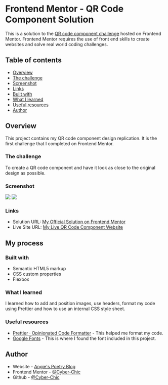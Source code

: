 # Frontend Mentor - QR Code Component Solution

This is a solution to the [QR code component challenge](https://www.frontendmentor.io/challenges/qr-code-component-iux_sIO_H) hosted on Frontend Mentor.
Frontend Mentor requires the use of front end skills to create websites and solve real world coding challenges.

## Table of contents

-   [Overview](#overview)
  - [The challenge](#the-challenge)
  - [Screenshot](#screenshot)
  - [Links](#links)
  - [Built with](#built-with)
  - [What I learned](#what-i-learned)
  - [Useful resources](#useful-resources)
  - [Author](#author)


## Overview
This project contains my QR code component design replication.  It is the first challenge that I completed on Frontend Mentor.

### The challenge

To create a QR code component and have it look as close to the original design as possible.

### Screenshot

![](./desktop-screenshot.png)
![](./mobil-screenshot.png)

### Links

- Solution URL: [My Official Solution on Frontend Mentor](https://www.frontendmentor.io/solutions/qr-code-using-css-and-html5-vkQlD6HJmI)
- Live Site URL: [My Live QR Code Component Website](https://cyber-chic.github.io/frontendmentor_qrcode/)

## My process

### Built with

- Semantic HTML5 markup
- CSS custom properties
- Flexbox

### What I learned

I learned how to add and position images, use headers, format my code using Prettier and how to use an internal CSS style sheet.

### Useful resources

- [Prettier · Opinionated Code Formatter](https://prettier.io/) - This helped me format my code.
- [Google Fonts](https://fonts.google.com/) - This is where I found the font included in this project.

## Author

- Website - [Angie's Poetry Blog](https://angies.poetry.blog/)
- Frontend Mentor - [@Cyber-Chic](https://www.frontendmentor.io/profile/Cyber-Chic)
- Github - [@Cyber-Chic](https://github.com/Cyber-Chic)
